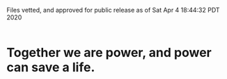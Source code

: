 Files vetted, and approved for public release as of Sat Apr  4 18:44:32 PDT 2020<br><br><h1>Together we are power, and power can save a life.</h1>

